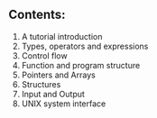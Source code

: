## Contents:

1. A tutorial introduction
1. Types, operators and expressions
1. Control flow
1. Function and program structure
1. Pointers and Arrays
1. Structures
1. Input and Output
1. UNIX system interface 
